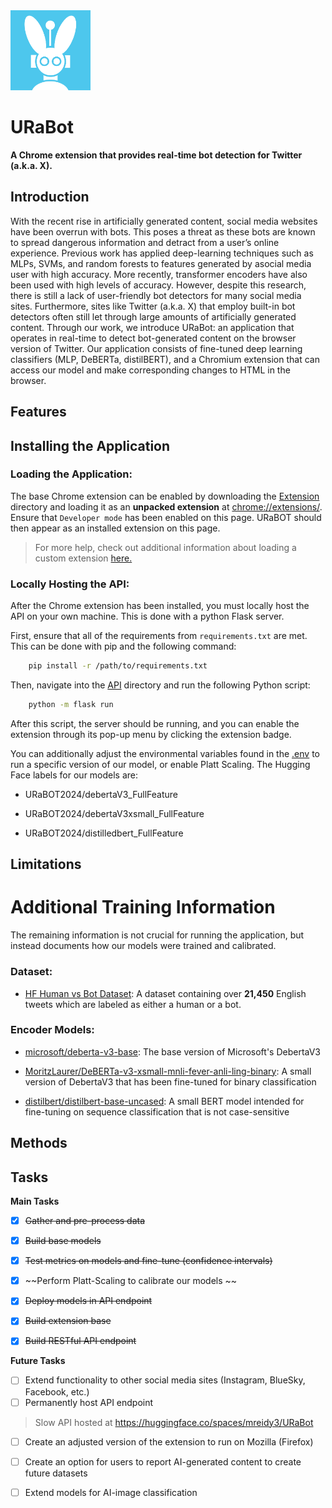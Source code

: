 
<img src="Extension/icons/icon128.png" />


# URaBot



**A Chrome extension that provides real-time bot detection for Twitter (a.k.a. X).**



## Introduction

With the recent rise in artificially generated content, social media websites have been overrun with bots. This poses
a threat as these bots are known to spread dangerous information and detract from a user’s online experience. Previous 
work has applied deep-learning techniques such as MLPs, SVMs, and random forests to features generated by asocial media 
user with high accuracy. More recently, transformer encoders have also been used with high levels of accuracy. However,
despite this research, there is still a lack of user-friendly bot detectors for many social media sites. Furthermore,
sites like Twitter (a.k.a. X) that employ built-in bot detectors often still let through large amounts
of artificially generated content. Through our work, we introduce URaBot: an application that operates in real-time
to detect bot-generated content on the browser version of Twitter. Our application consists of fine-tuned deep learning 
classifiers (MLP, DeBERTa, distilBERT), and a Chromium extension that can access our model and make corresponding changes to 
HTML in the browser.


## Features


## Installing the Application

### Loading the Application:
The base Chrome extension can be enabled by downloading the [Extension](Extension) directory and loading it as an **unpacked extension** at [<nobr>chrome://extensions/</nobr>](chrome://extensions/). Ensure that `Developer mode` has been enabled on this page. URaBOT should then appear as an installed extension on this page.

> For more help, check out additional information about loading a custom extension [here.](https://knowledge.workspace.google.com/kb/load-unpacked-extensions-000005962)


### Locally Hosting the API:

After the Chrome extension has been installed, you must locally host the API on your own machine. This is done with a python Flask server.

First, ensure that all of the requirements from `requirements.txt` are met. This can be done with pip and the following command:
```bash
    pip install -r /path/to/requirements.txt
```

Then, navigate into the [API](API) directory and run the following Python script:
```bash
    python -m flask run
```


After this script, the server should be running, and you can enable the extension through its pop-up menu by clicking the extension badge.

You can additionally adjust the environmental variables found in the [.env](API/.env) to run a specific version of our model, or enable Platt Scaling. The Hugging Face labels for our models are:

- URaBOT2024/debertaV3_FullFeature

- URaBOT2024/debertaV3xsmall_FullFeature

- URaBOT2024/distilledbert_FullFeature

## Limitations



# Additional Training Information

The remaining information is not crucial for running the application, but instead documents how our models were trained and calibrated.

### Dataset:

- [HF Human vs Bot Dataset](https://huggingface.co/datasets/airt-ml/twitter-human-bots): A dataset containing over **21,450** English tweets which are labeled as either a human or a bot.

### Encoder Models:

- [microsoft/deberta-v3-base](https://huggingface.co/microsoft/deberta-v3-base): The base version of Microsoft's DebertaV3

- [MoritzLaurer/DeBERTa-v3-xsmall-mnli-fever-anli-ling-binary](https://huggingface.co/MoritzLaurer/DeBERTa-v3-xsmall-mnli-fever-anli-ling-binary): A small version of DebertaV3 that has been fine-tuned for binary classification

- [distilbert/distilbert-base-uncased](https://huggingface.co/distilbert/distilbert-base-uncased): A small BERT model intended for fine-tuning on sequence classification that is not case-sensitive

## Methods

## Tasks
**Main Tasks**
- [x] ~~Gather and pre-process data~~
- [x] ~~Build base models~~
- [x] ~~Test metrics on models and fine-tune (confidence intervals)~~
- [x] ~~Perform Platt-Scaling to calibrate our models ~~
- [x] ~~Deploy models in API endpoint~~
- [x] ~~Build extension base~~
- [x] ~~Build RESTful API endpoint~~


**Future Tasks**
- [ ] Extend functionality to other social media sites (Instagram, BlueSky, Facebook, etc.)
- [ ] Permanently host API endpoint

> Slow API hosted at https://huggingface.co/spaces/mreidy3/URaBot


- [ ] Create an adjusted version of the extension to run on Mozilla (Firefox)
- [ ] Create an option for users to report AI-generated content to create future datasets
- [ ] Extend models for AI-image classification


